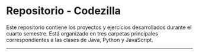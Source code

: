 # Repositorio - Codezilla

Este repositorio contiene los proyectos y ejercicios desarrollados durante el cuarto semestre. Está organizado en tres carpetas principales correspondientes a las clases de Java, Python y JavaScript.

___
